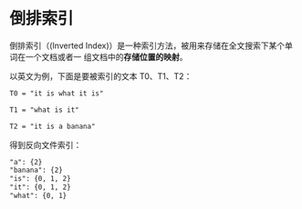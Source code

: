 # 倒排索引

倒排索引（(Inverted Index)）是一种索引方法，被用来存储在全文搜索下某个单词在一个文档或者一 组文档中的**存储位置的映射**。

以英文为例，下面是要被索引的文本 T0、T1、T2：

```html
T0 = "it is what it is"
```

```html
T1 = "what is it"
```

```html
T2 = "it is a banana"
```

得到反向文件索引：

```html
"a": {2}
"banana": {2}
"is": {0, 1, 2}
"it": {0, 1, 2}
"what": {0, 1}
```

